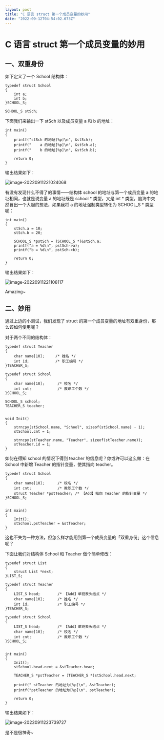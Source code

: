 ```yaml
---
layout: post
title: "C 语言 struct 第一个成员变量的妙用"
date: "2022-09-12T04:54:02.673Z"
---
```

C 语言 struct 第一个成员变量的妙用
======================

一、双重身份
------

如下定义了一个 School 结构体：

    typedef struct School
    {
        int a;
        int b;
    }SCHOOL_S;
    
    SCHOOL_S stSch;
    

下面我们来输出一下 stSch 以及成员变量 a 和 b 的地址：

    int main()
    {
        printf("stSch 的地址[%p]\n", &stSch);
        printf("    a 的地址[%p]\n", &stSch.a);
        printf("    b 的地址[%p]\n", &stSch.b);
    
        return 0;
    }
    

输出结果如下：

![image-20220911221024068](https://img2022.cnblogs.com/blog/1494888/202209/1494888-20220912122502265-680390815.png)

有没有发现什么不得了的事情——结构体 school 的地址与第一个成员变量 a 的地址相同，也就是说变量 a 的地址既是 school \* 类型，又是 int \* 类型。脑海中突然冒出一个大胆的想法，如果我将 a 的地址强制类型转化为 SCHOOL\_S \* 类型呢：

    int main()
    {
        stSch.a = 10;
        stSch.b = 20;
    
        SCHOOL_S *pstSch = (SCHOOL_S *)&stSch.a;
        printf("a = %d\n", pstSch->a);
        printf("b = %d\n", pstSch->b);
    
        return 0;
    }
    

输出结果如下：

![image-20220911221108117](https://img2022.cnblogs.com/blog/1494888/202209/1494888-20220912122501969-1189944790.png)

Amazing~

二、妙用
----

通过上边的小测试，我们发现了 struct 的第一个成员变量的地址有双重身份，那么该如何使用呢？

对于两个不同的结构体：

    typedef struct Teacher
    {
        char name[10];     /* 姓名 */
        int id;            /* 职工编号 */
    }TEACHER_S;
    
    typedef struct School
    {
        char name[10];      /* 校名 */
        int cnt;            /* 教职工个数 */
    }SCHOOL_S;
    
    SCHOOL_S school;
    TEACHER_S teacher;
    

    void Init()
    {
        strncpy(stSchool.name, "School", sizeof(stSchool.name) - 1);
        stSchool.cnt = 1;
    
        strncpy(stTeacher.name, "Teacher", sizeof(stTeacher.name));
        stTeacher.id = 1;
    }
    

如何在得知 school 的情况下得到 teacher 的信息呢？你或许可以这么做：在 School 中新增 Teacher 的指针变量，使其指向 teacher。

    typedef struct School
    {
        char name[10];      /* 校名 */
        int cnt;            /* 教职工个数 */
        struct Teacher *pstTeacher; /* 【Add】指向 Teacher 的指针变量 */
    }SCHOOL_S;
    

    int main()
    {
        Init();
        stSchool.pstTeacher = &stTeacher;
    }
    

这也不失为一种方法，但怎么样才能用到第一个成员变量的「双重身份」这个信息呢？

下面让我们对结构体 School 和 Teacher 做个简单修改：

    typedef struct List
    {
        struct List *next;
    }LIST_S;
    
    typedef struct Teacher
    {
        LIST_S head;        /* 【Add】单链表头结点 */
        char name[10];      /* 姓名 */
        int id;             /* 职工编号 */
    }TEACHER_S;
    
    typedef struct School
    {
        LIST_S head;        /* 【Add】单链表头结点 */
        char name[10];      /* 校名 */
        int cnt;            /* 教职工个数 */
    }SCHOOL_S;
    

    int main()
    {
        Init();
        stSchool.head.next = &stTeacher.head;
    
        TEACHER_S *pstTeacher = (TEACHER_S *)stSchool.head.next;
    
        printf(" stTeacher 的地址为[%p]\n", &stTeacher);
        printf("pstTeacher 的地址为[%p]\n", pstTeacher);
        
        return 0;
    }
    

输出结果如下：

![image-20220911223739727](https://img2022.cnblogs.com/blog/1494888/202209/1494888-20220912122501537-145816376.png)

是不是很神奇~